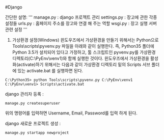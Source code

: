 #Django

간단한 설명:
'''
manage.py : django 프로젝트 관리
settings.py : 장고에 관한 각종 설정들
urls.py : 홈페이지 주소를 장고와 연결 해 주는 역할
wsgi.py : 장고 실행 서버 관련 설정
'''
  

1. 가상환경 설정(Windows)
윈도우즈에서 가상환경을 만들기 위해서는 Python으로 Tools\scripts\pyvenv.py 파일을 아래와 같이 실행한다. 즉, Python35 폴더에 Python 3.5가 설치되어 있다고 가정하고, 툴 스크립트인 pyvenv.py를 가상환경 디렉토리(C:\PyEnv\venv1)와 함께 실행한 것이다.
윈도우즈에서 가상환경을 활성화(activate)하기 위해서는 다음과 같이 가상환경 디렉토리 밑의 Scripts 서브 폴더에 있는 activate.bat 를 실행하면 된다.

```
C:\Python35> python Tools\scripts\pyvenv.py C:\PyEnv\venv1
C:\PyEnv\venv1> Scripts\activate.bat
```



django 관리자 등록 :

```
manage.py createsuperuser
```
위의 명령어를 입력하면 Username, Email, Password를 입력 하게 된다.

  

django 새로운 프로젝트 생성 :
```
manage.py startapp newproject
```
